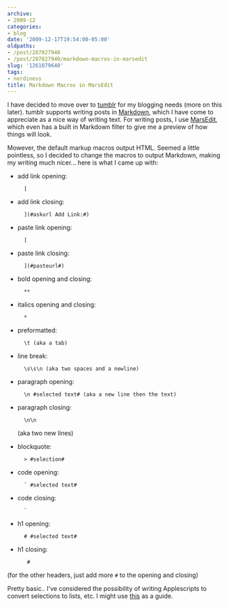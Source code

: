 ```yaml
---
archive:
- 2009-12
categories:
- blog
date: '2009-12-17T19:54:00-05:00'
oldpaths:
- /post/287827940
- /post/287827940/markdown-macros-in-marsedit
slug: '1261079640'
tags:
- nerdiness
title: Markdown Macros in MarsEdit
---
```


I have decided to move over to [tumblr][1] for my blogging needs (more on
this later). tumblr supports writing posts in [Markdown][2], which I have
come to appreciate as a nice way of writing text.  For writing posts,
I use [MarsEdit][3], which even has a built in Markdown filter to give me
a preview of how things will look.

Mowever, the default markup macros output HTML.  Seemed a little
pointless, so I decided to change the macros to output Markdown, making my
writing much nicer... here is what I came up with:

* add link opening:	

        [
	
* add link closing:
	
        ](#askurl Add Link:#)

* paste link opening:
		
        [

* paste link closing:

        ](#pasteurl#)

* bold opening and closing:

        **

* italics opening and closing:

		*

* preformatted:

        \t (aka a tab)

* line break:

        \s\s\n (aka two spaces and a newline)

* paragraph opening:

        \n #selected text# (aka a new line then the text)

* paragraph closing:

        \n\n

    (aka two new lines)

* blockquote:

        > #selection#

* code opening:

        ` #selected text#

* code closing:

        `

* h1 opening:

        # #selected text#

* h1 closing:

         #

(for the other headers, just add more `#` to the opening and closing)

Pretty basic.. I've considered the possibility of writing Applescripts to
convert selections to lists, etc. I might use [this][4] as a guide.

[1]: http://www.tumblr.com
[2]: http://daringfireball.net/projects/markdown/
[3]: http://www.red-sweater.com/marsedit/
[4]: http://www.likewowonline.net/web/dev/footnotes-applescript-marsedit.html

